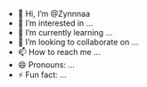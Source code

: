 - 👋 Hi, I’m @Zynnnaa
- 👀 I’m interested in ...
- 🌱 I’m currently learning ...
- 💞️ I’m looking to collaborate on ...
- 📫 How to reach me ...
- 😄 Pronouns: ...
- ⚡ Fun fact: ...

<!---
Zynnnaa/Zynnnaa is a ✨ special ✨ repository because its `README.md` (this file) appears on your GitHub profile.
You can click the Preview link to take a look at your changes.
--->
